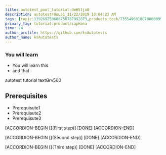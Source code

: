 ```yaml
---
title: autotest_pool_tutorial-deH5tjoO
description: autotestF0oL51_11/22/2019 10:04:23 AM
tags: [topic:139269250608756787992873,products:tech/73554900100700000996,tutorial:experience/advanced]
primary_tag: tutorial:product/sapHana
time: 74
author_profile: https://github.com/ksAutotests
author_name: ksAutotests
---
```

### You will learn
- You will learn this
- and that

autotest tutorial textGrv560

## Prerequisites
- Prerequisute1
- Prerequisute2
- Prerequisute3

[ACCORDION-BEGIN [](First step)]
[DONE]
[ACCORDION-END]

[ACCORDION-BEGIN [](Second step)]
[DONE]
[ACCORDION-END]

[ACCORDION-BEGIN [](Third step)]
[DONE]
[ACCORDION-END]

